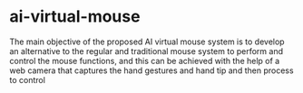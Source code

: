 # ai-virtual-mouse
The main objective of the proposed AI virtual mouse system is to develop an alternative to the regular and traditional mouse system to perform and control the mouse functions, and this can be achieved with the help of a web camera that captures the hand gestures and hand tip and then process to control
